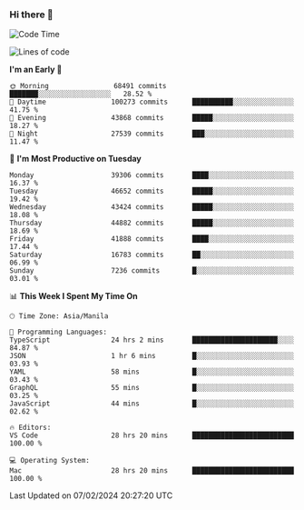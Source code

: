 ### Hi there 👋

<!--START_SECTION:waka-->
![Code Time](http://img.shields.io/badge/Code%20Time-4%2C849%20hrs%2051%20mins-blue)

![Lines of code](https://img.shields.io/badge/From%20Hello%20World%20I%27ve%20Written-108.7%20million%20lines%20of%20code-blue)

**I'm an Early 🐤** 

```text
🌞 Morning                68491 commits       ███████░░░░░░░░░░░░░░░░░░   28.52 % 
🌆 Daytime                100273 commits      ██████████░░░░░░░░░░░░░░░   41.75 % 
🌃 Evening                43868 commits       █████░░░░░░░░░░░░░░░░░░░░   18.27 % 
🌙 Night                  27539 commits       ███░░░░░░░░░░░░░░░░░░░░░░   11.47 % 
```
📅 **I'm Most Productive on Tuesday** 

```text
Monday                   39306 commits       ████░░░░░░░░░░░░░░░░░░░░░   16.37 % 
Tuesday                  46652 commits       █████░░░░░░░░░░░░░░░░░░░░   19.42 % 
Wednesday                43424 commits       █████░░░░░░░░░░░░░░░░░░░░   18.08 % 
Thursday                 44882 commits       █████░░░░░░░░░░░░░░░░░░░░   18.69 % 
Friday                   41888 commits       ████░░░░░░░░░░░░░░░░░░░░░   17.44 % 
Saturday                 16783 commits       ██░░░░░░░░░░░░░░░░░░░░░░░   06.99 % 
Sunday                   7236 commits        █░░░░░░░░░░░░░░░░░░░░░░░░   03.01 % 
```


📊 **This Week I Spent My Time On** 

```text
🕑︎ Time Zone: Asia/Manila

💬 Programming Languages: 
TypeScript               24 hrs 2 mins       █████████████████████░░░░   84.87 % 
JSON                     1 hr 6 mins         █░░░░░░░░░░░░░░░░░░░░░░░░   03.93 % 
YAML                     58 mins             █░░░░░░░░░░░░░░░░░░░░░░░░   03.43 % 
GraphQL                  55 mins             █░░░░░░░░░░░░░░░░░░░░░░░░   03.25 % 
JavaScript               44 mins             █░░░░░░░░░░░░░░░░░░░░░░░░   02.62 % 

🔥 Editors: 
VS Code                  28 hrs 20 mins      █████████████████████████   100.00 % 

💻 Operating System: 
Mac                      28 hrs 20 mins      █████████████████████████   100.00 % 
```


 Last Updated on 07/02/2024 20:27:20 UTC
<!--END_SECTION:waka-->


<!--
**rad182/rad182** is a ✨ _special_ ✨ repository because its `README.md` (this file) appears on your GitHub profile.

Here are some ideas to get you started:

- 🔭 I’m currently working on ...
- 🌱 I’m currently learning ...
- 👯 I’m looking to collaborate on ...
- 🤔 I’m looking for help with ...
- 💬 Ask me about ...
- 📫 How to reach me: ...
- 😄 Pronouns: ...
- ⚡ Fun fact: ...
-->
